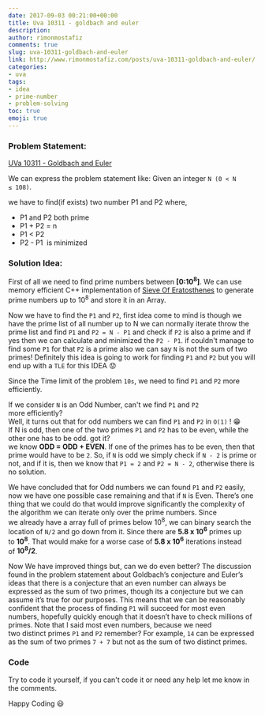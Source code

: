 ```yaml
---
date: 2017-09-03 00:21:00+00:00
title: Uva 10311 - goldbach and euler
description:
author: rimonmostafiz
comments: true
slug: uva-10311-goldbach-and-euler
link: http://www.rimonmostafiz.com/posts/uva-10311-goldbach-and-euler/
categories:
- uva
tags:
- idea
- prime-number
- problem-solving
toc: true
emoji: true
---
```

### Problem Statement:
[UVa 10311 - Goldbach and Euler](https://uva.onlinejudge.org/external/103/p10311.pdf)

We can express the problem statement like: Given an integer `N (0 < N ≤ 108)`.

we have to find(if exists) two number P1 and P2 where,
  * P1 and P2 both prime
  * P1 + P2 = n
  * P1 < P2
  * P2 - P1  is minimized

### Solution Idea:
First of all we need to find prime numbers between **[0:10<sup>8</sup>]**. We can use memory efficient C++ implementation of [Sieve Of Eratosthenes](http://rimonmostafiz.com/posts/sieve-of-eratosthenes-memory-efficient-implementation) to generate prime numbers up to 10<sup>8</sup> and store it in an Array.

Now we have to find the `P1` and `P2`, first idea come to mind is though we have the prime list of all number up to N we can normally iterate throw the prime list and find `P1` and `P2 = N - P1` and check if `P2` is also a prime and if yes then we can calculate and minimized the `P2 - P1`. if couldn't manage to find some `P1` for that `P2` is a prime also we can say `N` is not the sum of two primes! Definitely this idea is going to work for finding `P1` and `P2` but you will end up with a `TLE` for this IDEA :worried:


Since the Time limit of the problem `10s`, we need to find `P1` and `P2` more efficiently.

If we consider `N` is an Odd Number, can't we find `P1` and `P2` more efficiently? <br>
Well, it turns out that for odd numbers we can find `P1` and `P2` in `O(1)` ! :grin: <br>
If N is odd, then one of the two primes `P1` and `P2` has to be even, while the other one has to be odd. got it? <br>
we know **ODD = ODD + EVEN**. If one of the primes has to be even, then that prime would have to be `2`. So, if `N` is odd we simply check if `N - 2` is prime or not, and if it is, then we know that `P1 = 2` and `P2 = N - 2`, otherwise there is no solution.

We have concluded that for Odd numbers we can found `P1` and `P2` easily, now we have one possible case remaining and that if `N` is Even. There’s one thing that we could do that would improve significantly the complexity of the algorithm we can iterate only over the prime numbers. Since we already have a array full of primes below 10<sup>8</sup>, we can binary search the location of `N/2` and go down from it. Since there are **5.8 x 10<sup>6</sup>** primes up to **10<sup>8</sup>**. That would make for a worse case of **5.8 x 10<sup>6</sup>** iterations instead of **10<sup>8</sup>/2**.

Now We have improved things but, can we do even better? The discussion found in the problem statement about Goldbach’s conjecture and Euler’s ideas that there is a conjecture that an even number can always be expressed as the sum of two primes, though its a conjecture but we can assume it’s true for our purposes. This means that we can be reasonably confident that the process of finding `P1` will succeed for most even numbers, hopefully quickly enough that it doesn’t have to check millions of primes. Note that I said most even numbers, because we need two distinct primes `P1` and `P2` remember? For example, `14` can be expressed as the sum of two primes `7 + 7` but not as the sum of two distinct primes.

### Code
Try to code it yourself, if you can't code it or need any help let me know in the comments.

Happy Coding :smiley:

